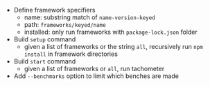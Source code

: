 - Define framework specifiers
  - name: substring match of `name-version-keyed`
  - path: `frameworks/keyed/name`
  - installed: only run frameworks with `package-lock.json` folder
- Build `setup` command
  - given a list of frameworks or the string `all`, recursively run `npm install` in framework directories
- Build `start` command
  - given a list of frameworks or `all`, run tachometer
- Add `--benchmarks` option to limit which benches are made
